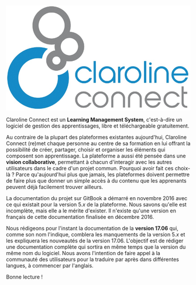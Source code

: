 ![](/cover.jpg)



Claroline Connect est un **Learning Management System**, c'est-à-dire un logiciel de gestion des apprentissages, libre et téléchargeable gratuitement.

Au contraire de la plupart des plateformes existantes aujourd'hui, Claroline Connect \(re\)met chaque personne au centre de sa formation en lui offrant la possibilité de créer, partager, choisir et organiser les éléments qui composent son apprentissage. La plateforme a aussi été pensée dans une **vision collaborative**, permettant à chacun d'interagir avec les autres utilisateurs dans le cadre d'un projet commun. Pourquoi avoir fait ces choix-là ? Parce qu'aujourd'hui plus que jamais, les plateformes doivent permettre de faire plus que donner un simple accès à du contenu que les apprenants peuvent déjà facilement trouver ailleurs.

La documentation du projet sur GitBook a démarré en novembre 2016 avec ce qui existait pour la version 5._x_ de la plateforme. Nous savons qu'elle est incomplète, mais elle a le mérite d'exister. Il n'existe qu'une version en français de cette documentation finalisée en décembre 2016.

Nous rédigeons pour l'instant la documentation de la **version 17.06** qui, comme son nom l'indique, comblera les manquements de la version 5._x_ et les expliquera les nouveautés de la version 17.06. L'objectif est de rédiger une documentation complète qui sortira en même temps que la version du même nom du logiciel. Nous avons l'intention de faire appel à la communauté des utilisateurs pour la traduire par après dans différentes langues, à commencer par l'anglais.

Bonne lecture !

